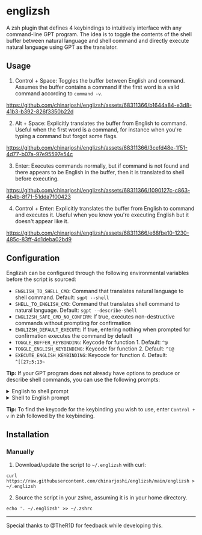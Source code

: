 # englizsh
A zsh plugin that defines 4 keybindings to intuitively interface with any command-line GPT program. The idea is to toggle the contents of the shell buffer between natural language and shell command and directly execute natural language using GPT as the translator.

## Usage

1. Control + Space: Toggles the buffer between English and command. Assumes the buffer contains a command if the first word is a valid command according to `command -v`.

https://github.com/chinarjoshi/englizsh/assets/68311366/b1644a84-e3d8-41b3-b392-826f3350b22d

2. Alt + Space: Explicitly translates the buffer from English to command. Useful when the first word is a command, for instance when you're typing a command but forgot some flags.

https://github.com/chinarjoshi/englizsh/assets/68311366/3cefd48e-1f51-4d77-b07a-97e95597e54c
   
3. Enter: Executes commands normally, but if command is not found and there appears to be English in the buffer, then it is translated to shell before executing.

https://github.com/chinarjoshi/englizsh/assets/68311366/1090127c-c863-4b4b-8f71-51dda7f00423

4. Control + Enter: Explicitly translates the buffer from English to command and executes it. Useful when you know you're executing English but it doesn't appear like it.

https://github.com/chinarjoshi/englizsh/assets/68311366/e68fbe10-1230-485c-83ff-4d1deba02bd9

## Configuration

Englizsh can be configured through the following environmental variables before the script is sourced:

* `ENGLISH_TO_SHELL_CMD`: Command that translates natural language to shell command. Default: `sgpt --shell`
* `SHELL_TO_ENGLISH_CMD`: Command that translates shell command to natural language. Default: `sgpt --describe-shell`
* `ENGLIZSH_SAFE_CMD_NO_CONFIRM`: If true, executes non-destructive commands without prompting for confirmation
* `ENGLIZSH_DEFAULT_EXECUTE`: If true, entering nothing when prompted for confirmation executes the command by default
* `TOGGLE_BUFFER_KEYBINDING`: Keycode for function 1. Default: `^@`
* `TOGGLE_ENGLISH_KEYBINDING`: Keycode for function 2. Default: `^[@`
* `EXECUTE_ENGLISH_KEYBINDING`: Keycode for function 4. Default: `^[[27;5;13~`


**Tip:** If your GPT program does not already have options to produce or describe shell commands, you can use the following prompts:

<details>
<summary>English to shell prompt</summary>
<br>
Provide only {YOUR SHELL} commands for {YOUR OS} without any description.
If there is a lack of details, provide most logical solution.
Ensure the output is a valid shell command.
If multiple steps required try to combine them together.
</details>

<details>
<summary>Shell to English prompt</summary>
<br>
Provide a terse, single sentence description of the given shell command.
IMPORTANT: Do NOT start with 'This command ...', instead start with a verb.
Use the following example:
Command: du -cks
Answer: List the total disk usage of the current directory and its subdirectories in kilobytes
</details>


**Tip:** To find the keycode for the keybinding you wish to use, enter `Control + v` in zsh followed by the keybinding.

## Installation

### Manually

1. Download/update the script to `~/.englizsh` with curl:

`curl https://raw.githubusercontent.com/chinarjoshi/englizsh/main/englizsh > ~/.englizsh`

2. Source the script in your zshrc, assuming it is in your home directory.

`echo '. ~/.englizsh' >> ~/.zshrc`

----------

Special thanks to @TheR1D for feedback while developing this.
